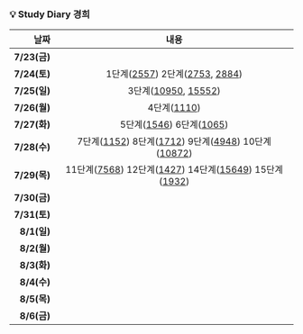 ### 💡 Study Diary 경희  

|날짜|내용|
|------:|:---:|
|**7/23(금)**||
|**7/24(토)**|1단계([2557](https://www.acmicpc.net/problem/2557)) 2단계([2753](https://www.acmicpc.net/problem/2753), [2884](https://www.acmicpc.net/problem/2884))|
|**7/25(일)**|3단계([10950](https://www.acmicpc.net/problem/10950), [15552](https://www.acmicpc.net/problem/15552))|
|**7/26(월)**|4단계([1110](https://www.acmicpc.net/problem/1110))|
|**7/27(화)**|5단계([1546](https://www.acmicpc.net/problem/1546)) 6단계([1065](https://www.acmicpc.net/problem/1065))|
|**7/28(수)**|7단계([1152](https://www.acmicpc.net/problem/1152)) 8단계([1712](https://www.acmicpc.net/problem/1712)) 9단계([4948](https://www.acmicpc.net/problem/4948)) 10단계([10872](https://www.acmicpc.net/problem/10872))|
|**7/29(목)**|11단계([7568](https://www.acmicpc.net/problem/7568)) 12단계([1427](https://www.acmicpc.net/problem/1427)) 14단계([15649](https://www.acmicpc.net/problem/15649)) 15단계([1932](https://www.acmicpc.net/problem/1932))|
|**7/30(금)**||
|**7/31(토)**||
|**8/1(일)**||
|**8/2(월)**||
|**8/3(화)**||
|**8/4(수)**||
|**8/5(목)**||
|**8/6(금)**||
